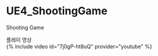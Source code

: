 # UE4_ShootingGame
Shooting Game

플레이 영상
<br>
{% include video id="7j0gP-ht8uQ" provider="youtube" %}
